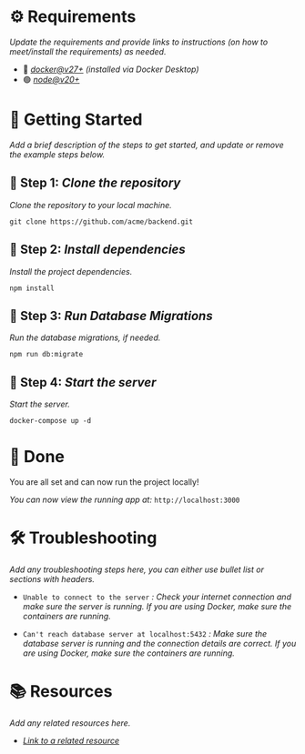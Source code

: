 <!--  
📝 Usage:  
- Replace *placeholders* with relevant details.  
- Update links and remove unnecessary sections.  
- Customize as needed.  

Happy documenting! 🚀  
-->

# ⚙️ Requirements

*Update the requirements and provide links to instructions (on how to meet/install the requirements) as needed.*

* 🐳 [*docker@v27+*](https://docs.docker.com/desktop/install/mac-install/) *(installed via Docker Desktop)*
* 🟢 [*node@v20+*](https://nodejs.org/en/download)

# 🚀 Getting Started

*Add a brief description of the steps to get started, and update or remove the example steps below.*

## 🔹 Step 1: *Clone the repository*

*Clone the repository to your local machine.*

```shell
git clone https://github.com/acme/backend.git
```

## 🔹 Step 2: *Install dependencies*

*Install the project dependencies.*

```shell
npm install
```

## 🔹 Step 3: *Run Database Migrations*

*Run the database migrations, if needed.*

```shell
npm run db:migrate
```

## 🔹 Step 4: *Start the server*

*Start the server.*

```shell
docker-compose up -d
```

# 🎉 Done

You are all set and can now run the project locally!

*You can now view the running app at:* `http://localhost:3000`

# 🛠️ Troubleshooting

*Add any troubleshooting steps here, you can either use bullet list or sections with headers.*

* `Unable to connect to the server` *: Check your internet connection and make sure the server is running.* *If you are using Docker, make sure the containers are running.*

* `Can't reach database server at localhost:5432` *: Make sure the database server is running and the connection details are correct.* *If you are using Docker, make sure the containers are running.*

# 📚 Resources

*Add any related resources here.*

* [*Link to a related resource*](https://example.com)
